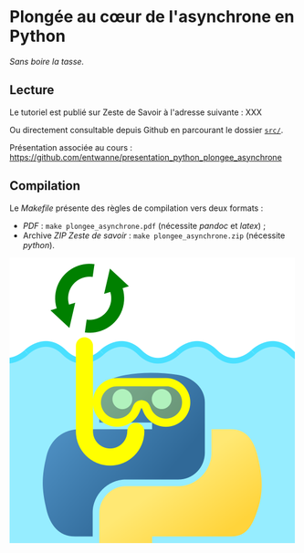 # Plongée au cœur de l'asynchrone en Python

_Sans boire la tasse._

## Lecture

Le tutoriel est publié sur Zeste de Savoir à l'adresse suivante : XXX

Ou directement consultable depuis Github en parcourant le dossier [`src/`](src/).

Présentation associée au cours : https://github.com/entwanne/presentation_python_plongee_asynchrone

## Compilation

Le *Makefile* présente des règles de compilation vers deux formats :

* *PDF* : `make plongee_asynchrone.pdf` (nécessite *pandoc* et *latex*) ;
* Archive *ZIP* *Zeste de savoir* : `make plongee_asynchrone.zip` (nécessite *python*).

![Logo](logo_article.png)
